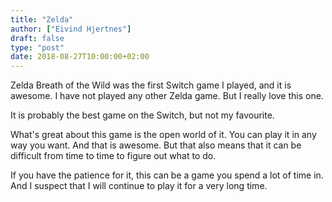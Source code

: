 ```yaml
---
title: "Zelda"
author: ["Eivind Hjertnes"]
draft: false
type: "post"
date: 2018-08-27T10:00:00+02:00
---
```


Zelda Breath of the Wild was the first Switch game I played, and it is
awesome. I have not played any other Zelda game. But I really love this
one.

It is probably the best game on the Switch, but not my favourite.

What's great about this game is the open world of it. You can play it in
any way you want. And that is awesome. But that also means that it can
be difficult from time to time to figure out what to do.

If you have the patience for it, this can be a game you spend a lot of
time in. And I suspect that I will continue to play it for a very long
time.
